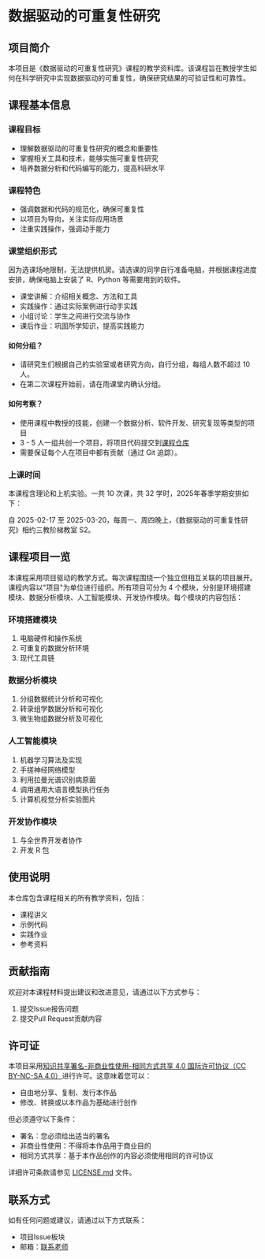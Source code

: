 # 数据驱动的可重复性研究

## 项目简介

本项目是《数据驱动的可重复性研究》课程的教学资料库。该课程旨在教授学生如何在科学研究中实现数据驱动的可重复性，确保研究结果的可验证性和可靠性。

## 课程基本信息

### 课程目标

- 理解数据驱动的可重复性研究的概念和重要性
- 掌握相关工具和技术，能够实施可重复性研究
- 培养数据分析和代码编写的能力，提高科研水平

### 课程特色

- 强调数据和代码的规范化，确保可重复性
- 以项目为导向，关注实际应用场景
- 注重实践操作，强调动手能力

### 课堂组织形式

因为选课场地限制，无法提供机房。请选课的同学自行准备电脑，并根据课程进度安排，确保电脑上安装了 R、Python 等需要用到的软件。

- 课堂讲解：介绍相关概念、方法和工具
- 实践操作：通过实际案例进行动手实践
- 小组讨论：学生之间进行交流与协作
- 课后作业：巩固所学知识，提高实践能力

#### 如何分组？

- 请研究生们根据自己的实验室或者研究方向，自行分组，每组人数不超过 10 人。
- 在第二次课程开始前，请在雨课堂内确认分组。

#### 如何考察？

- 使用课程中教授的技能，创建一个数据分析、软件开发、研究复现等类型的项目
- 3 - 5 人一组共创一个项目，将项目代码提交到[课程仓库](https://github.com/D2RS-2025spring)
- 需要保证每个人在项目中都有贡献（通过 Git 追踪）。

### 上课时间

本课程含理论和上机实验。一共 10 次课，共 32 学时，2025年春季学期安排如下：

自 2025-02-17 至 2025-03-20，每周一、周四晚上，《数据驱动的可重复性研究》相约三教阶梯教室 S2。

## 课程项目一览

本课程采用项目驱动的教学方式。每次课程围绕一个独立但相互关联的项目展开。课程内容以"项目"为单位进行组织。所有项目可分为 4 个模块，分别是环境搭建模块、数据分析模块、人工智能模块、开发协作模块。每个模块的内容包括：

### 环境搭建模块

1. 电脑硬件和操作系统
2. 可重复的数据分析环境
3. 现代工具链

### 数据分析模块

1. 分组数据统计分析和可视化
2. 转录组学数据分析和可视化
3. 微生物组数据分析及可视化

### 人工智能模块

1. 机器学习算法及实现
2. 手搓神经网络模型
3. 利用拉曼光谱识别病原菌
4. 调用通用大语言模型执行任务
5. 计算机视觉分析实验图片

### 开发协作模块

1. 与全世界开发者协作
2. 开发 R 包

## 使用说明

本仓库包含课程相关的所有教学资料，包括：

- 课程讲义
- 示例代码
- 实践作业
- 参考资料

## 贡献指南

欢迎对本课程材料提出建议和改进意见，请通过以下方式参与：

1. 提交Issue报告问题
2. 提交Pull Request贡献内容

## 许可证

本项目采用[知识共享署名-非商业性使用-相同方式共享 4.0 国际许可协议（CC BY-NC-SA 4.0）](LICENSE.md)进行许可。这意味着您可以：

- 自由地分享、复制、发行本作品
- 修改、转换或以本作品为基础进行创作

但必须遵守以下条件：

- 署名：您必须给出适当的署名
- 非商业性使用：不得将本作品用于商业目的
- 相同方式共享：基于本作品创作的内容必须使用相同的许可协议

详细许可条款请参见 [LICENSE.md](LICENSE.md) 文件。

## 联系方式

如有任何问题或建议，请通过以下方式联系：

- 项目Issue板块
- 邮箱：[联系老师](mailto:gaoch@mail.hzau.edu.cn)

<!-- 

## 致谢

感谢所有为本课程建设做出贡献的教师、学生和社区成员。
-->